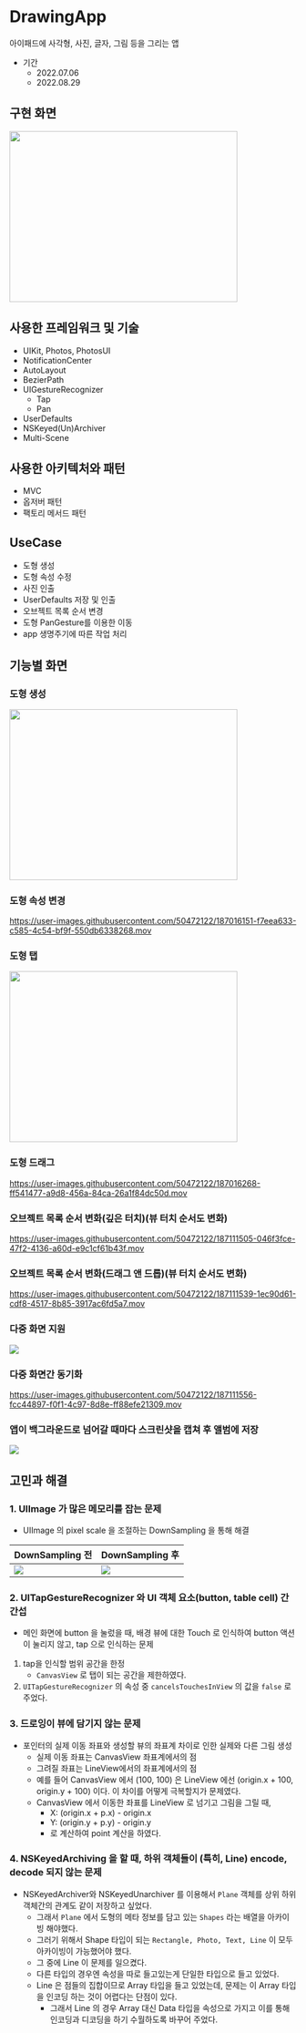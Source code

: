 # DrawingApp
 아이패드에 사각형, 사진, 글자, 그림 등을 그리는 앱

- 기간
    - 2022.07.06
    - 2022.08.29

## 구현 화면 

<img src="https://i.imgur.com/9L1SvsA.png"  width="400" height="300"/>

## 사용한 프레임워크 및 기술

- UIKit, Photos, PhotosUI
- NotificationCenter
- AutoLayout
- BezierPath
- UIGestureRecognizer
    - Tap
    - Pan
- UserDefaults
- NSKeyed(Un)Archiver
- Multi-Scene

## 사용한 아키텍처와 패턴

- MVC 
- 옵저버 패턴
- 팩토리 메서드 패턴

## UseCase
- 도형 생성 
- 도형 속성 수정
- 사진 인출 
- UserDefaults 저장 및 인출 
- 오브젝트 목록 순서 변경 
- 도형 PanGesture를 이용한 이동 
- app 생명주기에 따른 작업 처리

## 기능별 화면

### 도형 생성

<img src="https://i.imgur.com/aeQMx0n.png"  width="400" height="300"/>

### 도형 속성 변경

https://user-images.githubusercontent.com/50472122/187016151-f7eea633-c585-4c54-bf9f-550db6338268.mov

### 도형 탭

<img src="https://i.imgur.com/e7OdOss.png"  width="400" height="300"/>

### 도형 드래그

https://user-images.githubusercontent.com/50472122/187016268-ff541477-a9d8-456a-84ca-26a1f84dc50d.mov

### 오브젝트 목록 순서 변화(깊은 터치)(뷰 터치 순서도 변화)

https://user-images.githubusercontent.com/50472122/187111505-046f3fce-47f2-4136-a60d-e9c1cf61b43f.mov

### 오브젝트 목록 순서 변화(드래그 앤 드롭)(뷰 터치 순서도 변화)

https://user-images.githubusercontent.com/50472122/187111539-1ec90d61-cdf8-4517-8b85-3917ac6fd5a7.mov

### 다중 화면 지원

![](https://i.imgur.com/3Cr8Daa.jpg)


### 다중 화면간 동기화

https://user-images.githubusercontent.com/50472122/187111556-fcc44897-f0f1-4c97-8d8e-ff88efe21309.mov

### 앱이 백그라운드로 넘어갈 때마다 스크린샷을 캡쳐 후 앨범에 저장

![](https://i.imgur.com/RfPIbQ8.png)


## 고민과 해결

### 1. UIImage 가 많은 메모리를 잡는 문제

- UIImage 의 pixel scale 을 조절하는 DownSampling 을 통해 해결



| DownSampling 전 | DownSampling 후 |
| -------- | -------- |
| ![](https://i.imgur.com/OEMVN9O.jpg) | ![](https://i.imgur.com/1IONxVg.jpg) |


### 2. UITapGestureRecognizer 와 UI 객체 요소(button, table cell) 간 간섭

- 메인 화면에 button 을 눌렀을 때, 배경 뷰에 대한 Touch 로 인식하여 button 액션이 눌리지 않고, tap 으로 인식하는 문제
1. tap을 인식할 범위 공간을 한정
    - `CanvasView` 로 탭이 되는 공간을 제한하였다.
2. `UITapGestureRecognizer` 의 속성 중 `cancelsTouchesInView` 의 값을 `false` 로 주었다.

### 3. 드로잉이 뷰에 담기지 않는 문제
- 포인터의 실제 이동 좌표와 생성할 뷰의 좌표계 차이로 인한 실제와 다른 그림 생성
    - 실제 이동 좌표는 CanvasView 좌표계에서의 점
    - 그려질 좌표는 LineView에서의 좌표계에서의 점
    - 예를 들어 CanvasView 에서 (100, 100) 은 LineView 에선 (origin.x + 100, origin.y + 100) 이다. 이 차이를 어떻게 극복할지가 문제였다.
    - CanvasView 에서 이동한 좌표를 LineView 로 넘기고 그림을 그릴 때, 
        - X: (origin.x + p.x) - origin.x
        - Y: (origin.y + p.y) - origin.y
        - 로 계산하여 point 계산을 하였다. 
### 4. NSKeyedArchiving 을 할 때, 하위 객체들이 (특히, Line) encode, decode 되지 않는 문제

- NSKeyedArchiver와 NSKeyedUnarchiver 를 이용해서 `Plane` 객체를 상위 하위 객체간의 관계도 같이 저장하고 싶었다. 
    - 그래서 `Plane` 에서 도형의 메타 정보를 담고 있는 `Shapes` 라는 배열을 아카이빙 해야했다.
    - 그러기 위해서 Shape 타입이 되는 `Rectangle, Photo, Text, Line` 이 모두 아카이빙이 가능했어야 했다.
    - 그 중에 Line 이 문제를 일으켰다. 
    - 다른 타입의 경우엔 속성을 따로 들고있는게 단일한 타입으로 들고 있었다. 
    - Line 은 점들의 집합이므로 Array 타입을 들고 있었는데, 문제는 이 Array 타입을 인코딩 하는 것이 어렵다는 단점이 있다. 
        - 그래서 Line 의 경우 Array 대신 Data 타입을 속성으로 가지고 이를 통해 인코딩과 디코딩을 하기 수월하도록 바꾸어 주었다.
